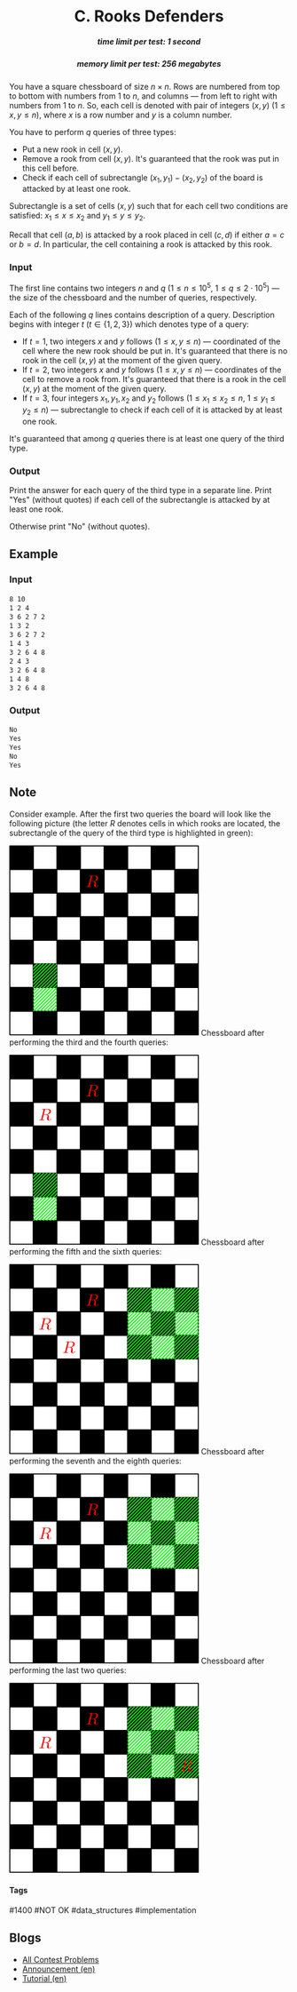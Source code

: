 <h1 style='text-align: center;'> C. Rooks Defenders</h1>

<h5 style='text-align: center;'>time limit per test: 1 second</h5>
<h5 style='text-align: center;'>memory limit per test: 256 megabytes</h5>

You have a square chessboard of size $n \times n$. Rows are numbered from top to bottom with numbers from $1$ to $n$, and columns — from left to right with numbers from $1$ to $n$. So, each cell is denoted with pair of integers $(x, y)$ ($1 \le x, y \le n$), where $x$ is a row number and $y$ is a column number.

You have to perform $q$ queries of three types:

* Put a new rook in cell $(x, y)$.
* Remove a rook from cell $(x, y)$. It's guaranteed that the rook was put in this cell before.
* Check if each cell of subrectangle $(x_1, y_1) - (x_2, y_2)$ of the board is attacked by at least one rook.

Subrectangle is a set of cells $(x, y)$ such that for each cell two conditions are satisfied: $x_1 \le x \le x_2$ and $y_1 \le y \le y_2$.

Recall that cell $(a, b)$ is attacked by a rook placed in cell $(c, d)$ if either $a = c$ or $b = d$. In particular, the cell containing a rook is attacked by this rook.

### Input

The first line contains two integers $n$ and $q$ ($1 \le n \le 10^5$, $1 \le q \le 2 \cdot 10^5$) — the size of the chessboard and the number of queries, respectively.

Each of the following $q$ lines contains description of a query. Description begins with integer $t$ ($t \in \{1, 2, 3\}$) which denotes type of a query:

* If $t = 1$, two integers $x$ and $y$ follows ($1 \le x, y \le n$) — coordinated of the cell where the new rook should be put in. It's guaranteed that there is no rook in the cell $(x, y)$ at the moment of the given query.
* If $t = 2$, two integers $x$ and $y$ follows ($1 \le x, y \le n$) — coordinates of the cell to remove a rook from. It's guaranteed that there is a rook in the cell $(x, y)$ at the moment of the given query.
* If $t = 3$, four integers $x_1, y_1, x_2$ and $y_2$ follows ($1 \le x_1 \le x_2 \le n$, $1 \le y_1 \le y_2 \le n$) — subrectangle to check if each cell of it is attacked by at least one rook.

It's guaranteed that among $q$ queries there is at least one query of the third type.

### Output

Print the answer for each query of the third type in a separate line. Print "Yes" (without quotes) if each cell of the subrectangle is attacked by at least one rook.

Otherwise print "No" (without quotes).

## Example

### Input


```text
8 10
1 2 4
3 6 2 7 2
1 3 2
3 6 2 7 2
1 4 3
3 2 6 4 8
2 4 3
3 2 6 4 8
1 4 8
3 2 6 4 8
```
### Output


```text
No
Yes
Yes
No
Yes
```
## Note

Consider example. After the first two queries the board will look like the following picture (the letter $R$ denotes cells in which rooks are located, the subrectangle of the query of the third type is highlighted in green):

 ![](images/369760882705dbc8b072dafe06f2c13085b99b38.png) Chessboard after performing the third and the fourth queries:

 ![](images/d92eb2b5db0ac3bdfb8f3eb1fe8ef49bce3b3e22.png) Chessboard after performing the fifth and the sixth queries:

 ![](images/9496e220401fcae5654664d675b4ee1b45c70e19.png) Chessboard after performing the seventh and the eighth queries:

 ![](images/2851a8bb27fd61d462690852c862a361f0146d6f.png) Chessboard after performing the last two queries:

 ![](images/c1290cfed0db83ba2a3130f1b07e5ca217fbbdca.png) 

#### Tags 

#1400 #NOT OK #data_structures #implementation 

## Blogs
- [All Contest Problems](../Codeforces_Round_791_(Div._2).md)
- [Announcement (en)](../blogs/Announcement_(en).md)
- [Tutorial (en)](../blogs/Tutorial_(en).md)
